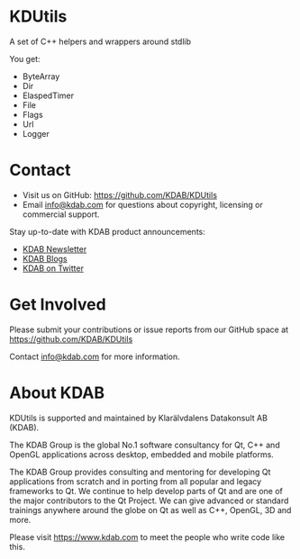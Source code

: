 KDUtils
=======
A set of C++ helpers and wrappers around stdlib

You get:
* ByteArray
* Dir
* ElaspedTimer
* File
* Flags
* Url
* Logger


Contact
=======
* Visit us on GitHub: https://github.com/KDAB/KDUtils
* Email info@kdab.com for questions about copyright, licensing or commercial support.

Stay up-to-date with KDAB product announcements:

* [KDAB Newsletter](https://news.kdab.com)
* [KDAB Blogs](https://www.kdab.com/category/blogs)
* [KDAB on Twitter](https://twitter.com/KDABQt)


Get Involved
============
Please submit your contributions or issue reports from our GitHub space at
https://github.com/KDAB/KDUtils

Contact info@kdab.com for more information.

About KDAB
==========
KDUtils is supported and maintained by Klarälvdalens Datakonsult AB (KDAB).

The KDAB Group is the global No.1 software consultancy for Qt, C++ and
OpenGL applications across desktop, embedded and mobile platforms.

The KDAB Group provides consulting and mentoring for developing Qt applications
from scratch and in porting from all popular and legacy frameworks to Qt.
We continue to help develop parts of Qt and are one of the major contributors
to the Qt Project. We can give advanced or standard trainings anywhere
around the globe on Qt as well as C++, OpenGL, 3D and more.

Please visit https://www.kdab.com to meet the people who write code like this.
